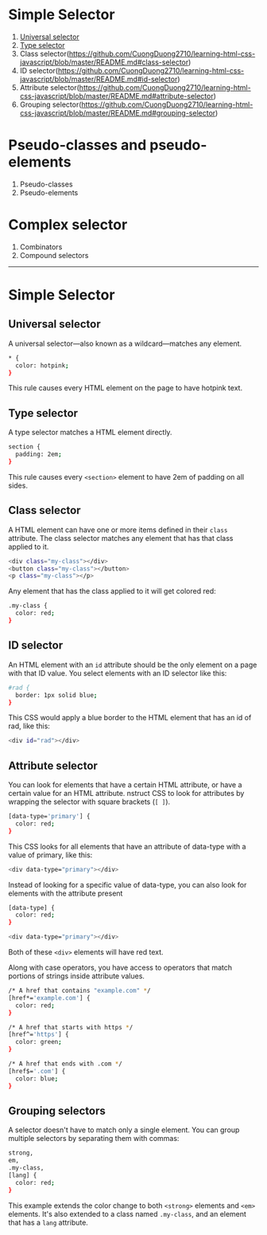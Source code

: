 # Simple Selector

1. [Universal selector](https://github.com/CuongDuong2710/learning-html-css-javascript/blob/master/README.md#simple-selector-1)
2. [Type selector](https://github.com/CuongDuong2710/learning-html-css-javascript/blob/master/README.md#type-selector)
3. Class selector(https://github.com/CuongDuong2710/learning-html-css-javascript/blob/master/README.md#class-selector)
4. ID selector(https://github.com/CuongDuong2710/learning-html-css-javascript/blob/master/README.md#id-selector)
5. Attribute selector(https://github.com/CuongDuong2710/learning-html-css-javascript/blob/master/README.md#attribute-selector)
6. Grouping selector(https://github.com/CuongDuong2710/learning-html-css-javascript/blob/master/README.md#grouping-selector)

# Pseudo-classes and pseudo-elements

1. Pseudo-classes
2. Pseudo-elements

# Complex selector

1. Combinators
2. Compound selectors

---

# Simple Selector

## Universal selector

A universal selector—also known as a wildcard—matches any element.

```sh
* {
  color: hotpink;
}
```

This rule causes every HTML element on the page to have hotpink text.

## Type selector

A type selector matches a HTML element directly.

```sh
section {
  padding: 2em;
}
```

This rule causes every `<section>` element to have 2em of padding on all sides.

## Class selector

A HTML element can have one or more items defined in their `class` attribute. The class selector matches any element that has that class applied to it.

```sh
<div class="my-class"></div>
<button class="my-class"></button>
<p class="my-class"></p>
```

Any element that has the class applied to it will get colored red:

```sh
.my-class {
  color: red;
}
```

## ID selector

An HTML element with an `id` attribute should be the only element on a page with that ID value. You select elements with an ID selector like this:

```sh
#rad {
  border: 1px solid blue;
}
```

This CSS would apply a blue border to the HTML element that has an id of rad, like this:

```sh
<div id="rad"></div>
```

## Attribute selector

You can look for elements that have a certain HTML attribute, or have a certain value for an HTML attribute. nstruct CSS to look for attributes by wrapping the selector with square brackets (`[ ]`).

```sh
[data-type='primary'] {
  color: red;
}
```

This CSS looks for all elements that have an attribute of data-type with a value of primary, like this:

```sh
<div data-type="primary"></div>
```

Instead of looking for a specific value of data-type, you can also look for elements with the attribute present

```sh
[data-type] {
  color: red;
}
```

```sh
<div data-type="primary"></div>
```

Both of these `<div>` elements will have red text.


<div data-type="secondary"></div>

Along with case operators, you have access to operators that match portions of strings inside attribute values.

```sh
/* A href that contains "example.com" */
[href*='example.com'] {
  color: red;
}

/* A href that starts with https */
[href^='https'] {
  color: green;
}

/* A href that ends with .com */
[href$='.com'] {
  color: blue;
}
```

## Grouping selectors

A selector doesn't have to match only a single element. You can group multiple selectors by separating them with commas:

```sh
strong,
em,
.my-class,
[lang] {
  color: red;
}
```

This example extends the color change to both `<strong>` elements and `<em>` elements. It's also extended to a class named `.my-class`, and an element that has a `lang` attribute.

